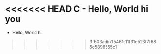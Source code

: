 <<<<<<< HEAD
C - Hello, World
hi you
=======
 - Hello, World
hi
>>>>>>> 3f603adb7f5461e11f31e523f7f685c5898555c1
